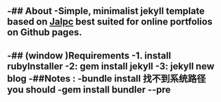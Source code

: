 -## About
 -Simple, minimalist jekyll template based on [Jalpc](https://github.com/Jack614/jalpc_jekyll_theme/graphs/contributors) best suited for online portfolios on Github pages.
 -
 -## (window )Requirements 
 -1. install rubyInstaller
 -2: gem install jekyll
 -3: jekyll new blog 
 -##Notes :
 -bundle install 找不到系统路径 you should
 -gem install bundler --pre 
 - 